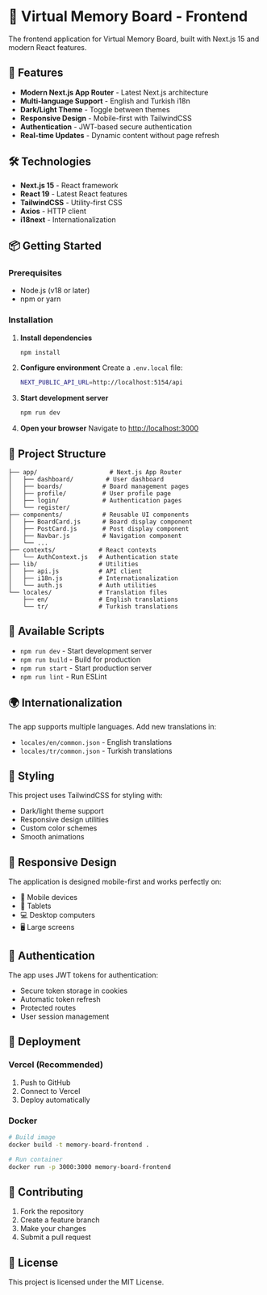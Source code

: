# 🎯 Virtual Memory Board - Frontend

The frontend application for Virtual Memory Board, built with Next.js 15 and modern React features.

## 🚀 Features

- **Modern Next.js App Router** - Latest Next.js architecture
- **Multi-language Support** - English and Turkish i18n
- **Dark/Light Theme** - Toggle between themes
- **Responsive Design** - Mobile-first with TailwindCSS
- **Authentication** - JWT-based secure authentication
- **Real-time Updates** - Dynamic content without page refresh

## 🛠️ Technologies

- **Next.js 15** - React framework
- **React 19** - Latest React features
- **TailwindCSS** - Utility-first CSS
- **Axios** - HTTP client
- **i18next** - Internationalization

## 📦 Getting Started

### Prerequisites
- Node.js (v18 or later)
- npm or yarn

### Installation

1. **Install dependencies**
   ```bash
   npm install
   ```

2. **Configure environment**
   Create a `.env.local` file:
   ```bash
   NEXT_PUBLIC_API_URL=http://localhost:5154/api
   ```

3. **Start development server**
   ```bash
   npm run dev
   ```

4. **Open your browser**
   Navigate to [http://localhost:3000](http://localhost:3000)

## 📁 Project Structure

```
├── app/                    # Next.js App Router
│   ├── dashboard/         # User dashboard
│   ├── boards/           # Board management pages
│   ├── profile/          # User profile page
│   ├── login/            # Authentication pages
│   └── register/         
├── components/           # Reusable UI components
│   ├── BoardCard.js      # Board display component
│   ├── PostCard.js       # Post display component
│   ├── Navbar.js         # Navigation component
│   └── ...
├── contexts/            # React contexts
│   └── AuthContext.js   # Authentication state
├── lib/                 # Utilities
│   ├── api.js           # API client
│   ├── i18n.js          # Internationalization
│   └── auth.js          # Auth utilities
└── locales/             # Translation files
    ├── en/              # English translations
    └── tr/              # Turkish translations
```

## 🔧 Available Scripts

- `npm run dev` - Start development server
- `npm run build` - Build for production
- `npm run start` - Start production server
- `npm run lint` - Run ESLint

## 🌍 Internationalization

The app supports multiple languages. Add new translations in:
- `locales/en/common.json` - English translations
- `locales/tr/common.json` - Turkish translations

## 🎨 Styling

This project uses TailwindCSS for styling with:
- Dark/light theme support
- Responsive design utilities
- Custom color schemes
- Smooth animations

## 📱 Responsive Design

The application is designed mobile-first and works perfectly on:
- 📱 Mobile devices
- 📱 Tablets
- 💻 Desktop computers
- 🖥️ Large screens

## 🔐 Authentication

The app uses JWT tokens for authentication:
- Secure token storage in cookies
- Automatic token refresh
- Protected routes
- User session management

## 🚀 Deployment

### Vercel (Recommended)
1. Push to GitHub
2. Connect to Vercel
3. Deploy automatically

### Docker
```bash
# Build image
docker build -t memory-board-frontend .

# Run container
docker run -p 3000:3000 memory-board-frontend
```

## 🤝 Contributing

1. Fork the repository
2. Create a feature branch
3. Make your changes
4. Submit a pull request

## 📄 License

This project is licensed under the MIT License.

